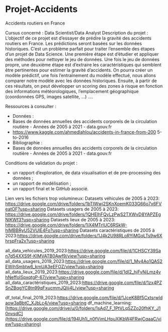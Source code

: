 # Projet-Accidents
Accidents routiers en France

Cursus concerné : Data Scientist/Data Analyst
Description du projet :
L’objectif de ce projet est d’essayer de prédire la gravité des accidents routiers en
France. Les prédictions seront basées sur les données historiques.
C’est un problème parfait pour traiter l’ensemble des étapes d’un projet de Data
Science. Une première étape est d’étudier et appliquer des méthodes pour
nettoyer le jeu de données. Une fois le jeu de données propre, une deuxième
étape est d’extraire les caractéristiques qui semblent être pertinentes pour
estimer la gravité d’accidents. On pourra créer un modèle prédictif, une fois
l’entraînement du modèle effectué, nous allons comparer notre modèle avec les
données historiques. Ensuite, à partir de ces résultats, on peut développer un
scoring des zones à risque en fonction des informations météorologiques,
l’emplacement géographique (coordonnées GPS, images satellite, ...) ....

Ressources à consulter :
- Données :
- Bases de données annuelles des accidents corporels de la circulation
routière - Années de 2005 à 2021 - data.gouv.fr
- https://www.kaggle.com/ahmedlahlou/accidents-in-france-from-200
5-to-2016
- Bibliographie :
- Bases de données annuelles des accidents corporels de la circulation
routière - Années de 2005 à 2021 - data.gouv.fr

Conditions de validation du projet :
- un rapport d’exploration, de data visualisation et de pre-processing des
données ;
- un rapport de modélisation ;
- un rapport final et le GitHub associé.


Lien vers les fichiers trop volumineux:
Datasets véhicules de 2005 à 2023: https://drive.google.com/drive/folders/1bTIWwj2SKnXoemK033G66o7x6FVeatOF?usp=sharing
Datasets usagers de 2005 à 2023: https://drive.google.com/drive/folders/1QHElhFQvLzPwS2TXWvD8YAPZEgNlKWf3?usp=sharing
Datasets lieux de 2005 à 2023: https://drive.google.com/drive/folders/1iX4MTrlUC6RSkW-hlMBBRyU52VUlE4Fo?usp=sharing
Datasets caractéristiques de 2005 à 2023:https://drive.google.com/drive/folders/1J4k2U98RLoRYiMGqLTs9w6XhrspFra2x?usp=sharing

all_data_vehicules_2019_2023:https://drive.google.com/file/d/1CHSCY39San7d54XXS9f-KIMVATB0Awf9/view?usp=sharing
all_data_usagers_2019_2023:https://drive.google.com/file/d/1_Mv4Ao1QAS2EWihSmbtw6_kmUA3eEFOZ/view?usp=sharing
all_data_lieux_2019_2023:https://drive.google.com/file/d/1dI2_hjFvNiLmz4vhNeffoISpxqtgP-67/view?usp=sharing
all_data_caractéristiques_2019_2023:https://drive.google.com/file/d/1zx4PZSnZBqgYC8tn99qFxucmmJQlii4L/view?usp=sharing

df_total_final_2019_2023:https://drive.google.com/file/d/1JceK8Bf5Cxtsrwldaow3aBbtC_XJbLc4/view?usp=sharing
df_machine_learning:[https://drive.google.com/drive/u/0/folders/1sAd7_F_1PtVLqSZZo20fhKY_J10nvsdC](https://drive.google.com/file/d/194Uh1i_n0fVimLHpuXlKbW4FRwjCqaaC/view?usp=sharing)
